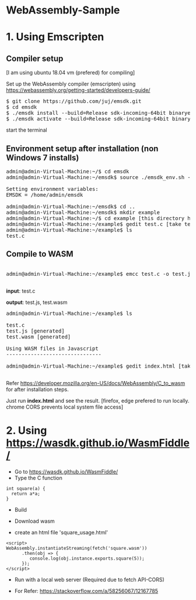 
# WebAssembly-Sample

# 1. Using Emscripten

Compiler setup
--------------
[I am using ubuntu 18.04 vm  (prefered) for compiling]

Set up the WebAssembly compiler (emscripten) using  https://webassembly.org/getting-started/developers-guide/

<pre>
$ git clone https://github.com/juj/emsdk.git
$ cd emsdk
$ ./emsdk install --build=Release sdk-incoming-64bit binaryen-master-64bit
$ ./emsdk activate --build=Release sdk-incoming-64bit binaryen-master-64bit
</pre>

start the terminal

Environment setup after installation (non Windows 7 installs)
-------------------------------------------------------------
<pre>
admin@admin-Virtual-Machine:~/$ cd emsdk                 
admin@admin-Virtual-Machine:~/emsdk$ source ./emsdk_env.sh --build=Release

Setting environment variables:
EMSDK = /home/admin/emsdk

admin@admin-Virtual-Machine:~/emsdk$ cd ..
admin@admin-Virtual-Machine:~/emsdk$ mkdir example
admin@admin-Virtual-Machine:~/$ cd example [this directory has the c/c++ code to be compiled into WebAssembly]
admin@admin-Virtual-Machine:~/example$ gedit test.c [take test.c from this repo]
admin@admin-Virtual-Machine:~/example$ ls
test.c
</pre>

Compile to WASM
---------------
<pre>

admin@admin-Virtual-Machine:~/example$ emcc test.c -o test.js -s WASM=1 -s NO_EXIT_RUNTIME=1 -s EXTRA_EXPORTED_RUNTIME_METHODS='["ccall"]'

</pre>
<b>input</b>: test.c

<b>output</b>: test.js, test.wasm

<pre>admin@admin-Virtual-Machine:~/example$ ls

test.c 
test.js [generated]
test.wasm [generated]

Using WASM files in Javascript
-------------------------------

admin@admin-Virtual-Machine:~/example$ gedit index.html [take index.html from this repo]

</pre>

Refer https://developer.mozilla.org/en-US/docs/WebAssembly/C_to_wasm for after installation steps.

Just run <b>index.html</b> and see the result. [firefox, edge prefered to run locally. chrome CORS prevents local system file access]

# 2. Using https://wasdk.github.io/WasmFiddle/

* Go to https://wasdk.github.io/WasmFiddle/
* Type the C function
```
int square(a) { 
  return a*a;
}
```
* Build
* Download wasm

* create an html file 'square_usage.html'
```
<script>
WebAssembly.instantiateStreaming(fetch('square.wasm'))
      .then(obj => {
         console.log(obj.instance.exports.square(5));
      });
</script>
```
* Run with a local web server (Required due to fetch API-CORS)

* For Refer: https://stackoverflow.com/a/58256067/12167785
